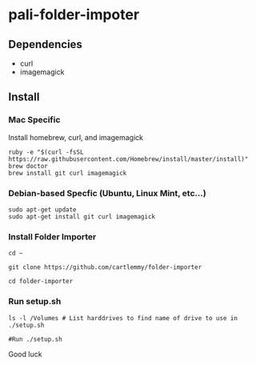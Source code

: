 # pali-folder-impoter

## Dependencies
* curl
* imagemagick

## Install

### Mac Specific
Install homebrew, curl, and imagemagick
```
ruby -e "$(curl -fsSL https://raw.githubusercontent.com/Homebrew/install/master/install)"
brew doctor
brew install git curl imagemagick
```

### Debian-based Specfic (Ubuntu, Linux Mint, etc...)
```
sudo apt-get update
sudo apt-get install git curl imagemagick
```

### Install Folder Importer
```
cd ~

git clone https://github.com/cartlemmy/folder-importer

cd folder-importer
```

### Run setup.sh
```
ls -l /Volumes # List harddrives to find name of drive to use in ./setup.sh

#Run ./setup.sh
```

Good luck
